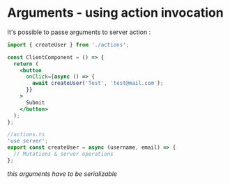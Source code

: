# Arguments - using action invocation

It's possible to passe arguments to server action :

```jsx
import { createUser } from './actions';

const ClientComponent = () => {
  return (
    <button
      onClick={async () => {
        await createUser('Test', 'test@mail.com');
      }}
    >
      Submit
    </button>
  );
};
```

```jsx
//actions.ts
'use server';
export const createUser = async (username, email) => {
  // Mutations & server operations
};
```

_this arguments have to be serializable_
